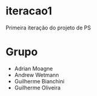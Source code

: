 #  <h1> iteracao1
Primeira iteração do projeto de PS

#  <h1> Grupo
* Adrian Moagne
* Andrew Wetmann
* Guilherme Bianchini
* Guilherme Oliveira

